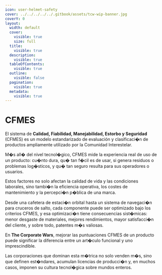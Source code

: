 ```yaml
---
icon: user-helmet-safety
cover: ../../../../../.gitbook/assets/tcw-wip-banner.jpg
coverY: 0
layout:
  width: default
  cover:
    visible: true
    size: full
  title:
    visible: true
  description:
    visible: true
  tableOfContents:
    visible: true
  outline:
    visible: false
  pagination:
    visible: true
  metadata:
    visible: true
---
```


# CFMES

El sistema de **Calidad, Fiabilidad, Manejabilidad, Estorbo y Seguridad** (CFMES) es un modelo estandarizado de evaluación y clasificaci�n de productos ampliamente utilizado por la Comunidad Interestelar.

M�s all� del nivel tecnol�gico, CFMES mide la experiencia real de uso de un producto: cu�nto dura, qu� tan f�cil es de usar, si genera residuos o problemas log�sticos, y qu� tan seguro resulta para sus operadores o usuarios.

Estos factores no solo afectan la calidad de vida y las condiciones laborales, sino tambi�n la eficiencia operativa, los costes de mantenimiento y la percepci�n p�blica de una marca.

Desde una cafetera de estaci�n orbital hasta un sistema de navegaci�n para cruceros de salto, cada componente puede ser optimizado bajo los criterios CFMES, y esa optimizaci�n tiene consecuencias sist�micas: menor desgaste de materiales, mejores rendimientos, mayor satisfacci�n del cliente, y sobre todo, patentes m�s valiosas.

En **The Corporate Wars**, mejorar las puntuaciones CFMES de un producto puede significar la diferencia entre un art�culo funcional y uno imprescindible.

Las corporaciones que dominan esta m�trica no solo venden m�s, sino que definen est�ndares, acumulan licencias de producci�n y, en muchos casos, imponen su cultura tecnol�gica sobre mundos enteros.
